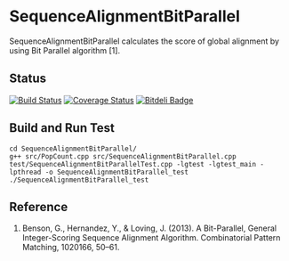 SequenceAlignmentBitParallel
============================
SequenceAlignmentBitParallel calculates the score of global alignment by using Bit Parallel algorithm [1].

Status
----------
[![Build Status](https://travis-ci.org/shu65/SequenceAlignmentBitParallel.png?branch=master)](https://travis-ci.org/shu65/SequenceAlignmentBitParallel)
[![Coverage Status](https://coveralls.io/repos/shu65/SequenceAlignmentBitParallel/badge.png)](https://coveralls.io/r/shu65/SequenceAlignmentBitParallel)
[![Bitdeli Badge](https://d2weczhvl823v0.cloudfront.net/shu65/sequencealignmentbitparallel/trend.png)](https://bitdeli.com/free "Bitdeli Badge")

Build and Run Test
------------------
    cd SequenceAlignmentBitParallel/
    g++ src/PopCount.cpp src/SequenceAlignmentBitParallel.cpp test/SequenceAlignmentBitParallelTest.cpp -lgtest -lgtest_main -lpthread -o SequenceAlignmentBitParallel_test
    ./SequenceAlignmentBitParallel_test

Reference
---------
1. Benson, G., Hernandez, Y., & Loving, J. (2013). A Bit-Parallel, General Integer-Scoring Sequence Alignment Algorithm. Combinatorial Pattern Matching, 1020166, 50–61. 

